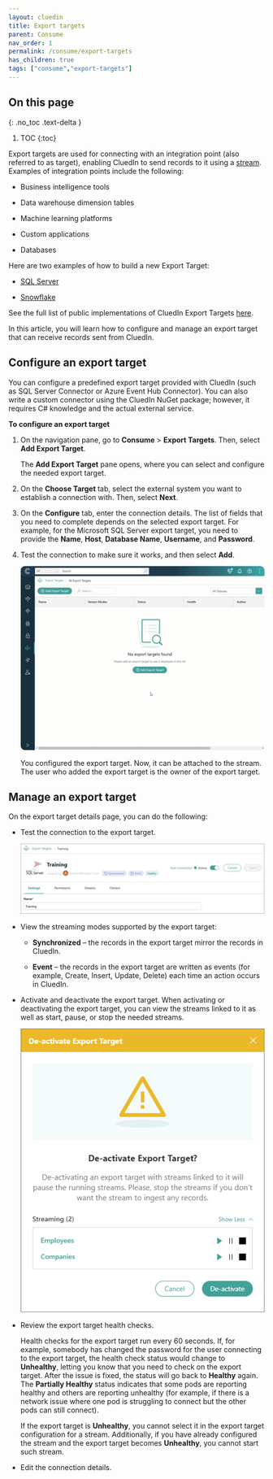 ```yaml
---
layout: cluedin
title: Export targets
parent: Consume
nav_order: 1
permalink: /consume/export-targets
has_children: true
tags: ["consume","export-targets"]
---
```

## On this page
{: .no_toc .text-delta }
1. TOC
{:toc}

Export targets are used for connecting with an integration point (also referred to as target), enabling CluedIn to send records to it using a [stream](/consume/streams). Examples of integration points include the following:

- Business intelligence tools

- Data warehouse dimension tables

- Machine learning platforms

- Custom applications

- Databases

Here are two examples of how to build a new Export Target:

- [SQL Server](https://github.com/CluedIn-io/CluedIn.Connector.SqlServer)

- [Snowflake](https://github.com/CluedIn-io/CluedIn.Connector.Snowflake)

See the full list of public implementations of CluedIn Export Targets [here](https://github.com/CluedIn-io?q=connector).

In this article, you will learn how to configure and manage an export target that can receive records sent from CluedIn.

## Configure an export target

You can configure a predefined export target provided with CluedIn (such as SQL Server Connector or Azure Event Hub Connector). You can also write a custom connector using the CluedIn NuGet package; however, it requires C# knowledge and the actual external service.

**To configure an export target**

1. On the navigation pane, go to **Consume** > **Export Targets**. Then, select **Add Export Target**.

    The **Add Export Target** pane opens, where you can select and configure the needed export target.

1. On the **Choose Target** tab, select the external system you want to establish a connection with. Then, select **Next**.

1. On the **Configure** tab, enter the connection details. The list of fields that you need to complete depends on the selected export target. For example, for the Microsoft SQL Server export target, you need to provide the **Name**, **Host**, **Database Name**, **Username**, and **Password**.

1. Test the connection to make sure it works, and then select **Add**.

    ![export-target-configuration.gif](../../assets/images/consume/export-targets/export-target-configuration.gif)

    You configured the export target. Now, it can be attached to the stream. The user who added the export target is the owner of the export target.

## Manage an export target

On the export target details page, you can do the following:

- Test the connection to the export target.

    ![export-targets-1](../../assets/images/consume/export-targets/export-targets-1.png)

- View the streaming modes supported by the export target:

    - **Synchronized** – the records in the export target mirror the records in CluedIn.

    - **Event** – the records in the export target are written as events (for example, Create, Insert, Update, Delete) each time an action occurs in CluedIn.

- Activate and deactivate the export target. When activating or deactivating the export target, you can view the streams linked to it as well as start, pause, or stop the needed streams.

    ![export-targets-2](../../assets/images/consume/export-targets/export-targets-2.png)

- Review the export target health checks.

    Health checks for the export target run every 60 seconds. If, for example, somebody has changed the password for the user connecting to the export target, the health check status would change to **Unhealthy**, letting you know that you need to check on the export target. After the issue is fixed, the status will go back to **Healthy** again. The **Partially Healthy** status indicates that some pods are reporting healthy and others are reporting unhealthy (for example, if there is a network issue where one pod is struggling to connect but the other pods can still connect).

    If the export target is **Unhealthy**, you cannot select it in the export target configuration for a stream. Additionally, if you have already configured the stream and the export target becomes **Unhealthy**, you cannot start such stream.

- Edit the connection details.
